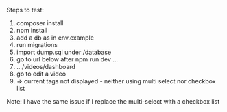 Steps to test:
1. composer install
2. npm install
3. add a db as in env.example
4. run migrations
5. import dump.sql under /database
6. go to url below after npm run dev ...
7. .../videos/dashboard
8. go to edit a video
9. => current tags not displayed - 
neither using multi select nor checkbox list

Note: I have the same issue if I replace the multi-select with a checkbox list
